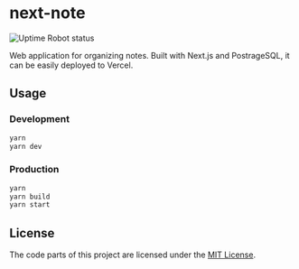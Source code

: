 # next-note

![Uptime Robot status](https://img.shields.io/uptimerobot/status/m795228510-4a1fd6d1cb6939a65d97daae)

Web application for organizing notes.
Built with Next.js and PostrageSQL, it can be easily deployed to Vercel.

## Usage

### Development
```bash
yarn
yarn dev
```

### Production
```bash
yarn
yarn build
yarn start
```

## License
The code parts of this project are licensed under the [MIT License](https://github.com/tkser/next-note/blob/main/LICENSE).